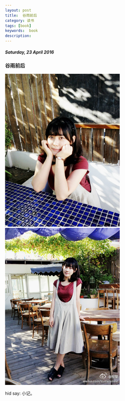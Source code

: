 ```yaml
---
layout: post
title:  谷雨前后
category: 读书
tags: [book]
keywords:  book
description:
---
```


##### Saturday, 23 April 2016

### 谷雨前后

![ChenBi](/../../assets/img/book/2016/ChenBi_7.jpg)



hid say: 小记。
